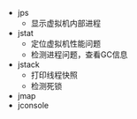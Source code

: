 - jps
	- 显示虚拟机内部进程
- jstat
	- 定位虚拟机性能问题
	- 检测进程问题，查看GC信息
- jstack
	- 打印线程快照
	- 检测死锁
- jmap
- jconsole